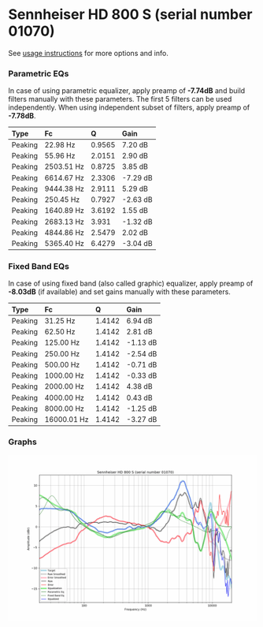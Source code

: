 # Sennheiser HD 800 S (serial number 01070)
See [usage instructions](https://github.com/jaakkopasanen/AutoEq#usage) for more options and info.

### Parametric EQs
In case of using parametric equalizer, apply preamp of **-7.74dB** and build filters manually
with these parameters. The first 5 filters can be used independently.
When using independent subset of filters, apply preamp of **-7.78dB**.

| Type    | Fc         |      Q | Gain     |
|:--------|:-----------|:-------|:---------|
| Peaking | 22.98 Hz   | 0.9565 | 7.20 dB  |
| Peaking | 55.96 Hz   | 2.0151 | 2.90 dB  |
| Peaking | 2503.51 Hz | 0.8725 | 3.85 dB  |
| Peaking | 6614.67 Hz | 2.3306 | -7.29 dB |
| Peaking | 9444.38 Hz | 2.9111 | 5.29 dB  |
| Peaking | 250.45 Hz  | 0.7927 | -2.63 dB |
| Peaking | 1640.89 Hz | 3.6192 | 1.55 dB  |
| Peaking | 2683.13 Hz | 3.931  | -1.32 dB |
| Peaking | 4844.86 Hz | 2.5479 | 2.02 dB  |
| Peaking | 5365.40 Hz | 6.4279 | -3.04 dB |

### Fixed Band EQs
In case of using fixed band (also called graphic) equalizer, apply preamp of **-8.03dB**
(if available) and set gains manually with these parameters.

| Type    | Fc          |      Q | Gain     |
|:--------|:------------|:-------|:---------|
| Peaking | 31.25 Hz    | 1.4142 | 6.94 dB  |
| Peaking | 62.50 Hz    | 1.4142 | 2.81 dB  |
| Peaking | 125.00 Hz   | 1.4142 | -1.13 dB |
| Peaking | 250.00 Hz   | 1.4142 | -2.54 dB |
| Peaking | 500.00 Hz   | 1.4142 | -0.71 dB |
| Peaking | 1000.00 Hz  | 1.4142 | -0.33 dB |
| Peaking | 2000.00 Hz  | 1.4142 | 4.38 dB  |
| Peaking | 4000.00 Hz  | 1.4142 | 0.43 dB  |
| Peaking | 8000.00 Hz  | 1.4142 | -1.25 dB |
| Peaking | 16000.01 Hz | 1.4142 | -3.27 dB |

### Graphs
![](./Sennheiser%20HD%20800%20S%20(serial%20number%2001070).png)